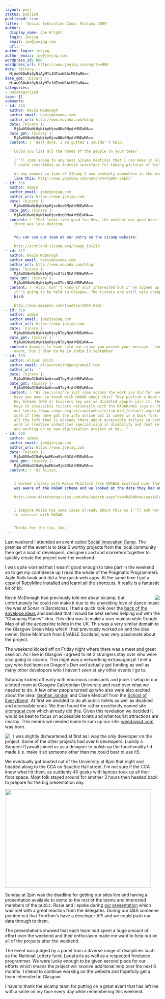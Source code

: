 ```yaml
---
layout: post
status: publish
published: true
title: ! 'Social Innovation Camp: Glasgow 2009'
author:
  display_name: Joe Wright
  login: joejag
  email: joe@joejag.com
  url: ''
author_login: joejag
author_email: joe@joejag.com
wordpress_id: 806
wordpress_url: https://www.joejag.com/wp/?p=806
date: !binary |-
  MjAwOS0wNi0yNiAyMTo1NToxNSArMDEwMA==
date_gmt: !binary |-
  MjAwOS0wNi0yNiAyMTo1NToxNSArMDEwMA==
categories:
- Uncategorized
tags: []
comments:
- id: 315
  author: Kevin McDonagh
  author_email: kevin@novoda.com
  author_url: http://www.novoda.com/blog
  date: !binary |-
    MjAwOS0wNi0yNiAyMjowNDo0NyArMDEwMA==
  date_gmt: !binary |-
    MjAwOS0wNi0yNiAyMjowNDo0NyArMDEwMA==
  content: ! 'Well done, I am gutted I couldn''t help.

    Could you list all the names of the people on your team?

    I''ll come along to any post SICamp meetings that I can make in Glasgow! Maybe
    I could contribute an Android interface for taking pictures of toilets.

    At any moment in time of SICamp I was probably somewhere in the middle of a motion
    like this: http://www.youtube.com/watch?v=PyD8r-7mLkc'
- id: 316
  author: admin
  author_email: joe@joejag.com
  author_url: https://www.joejag.com
  date: !binary |-
    MjAwOS0wNi0yNiAyMjoxNzo0MyArMDEwMA==
  date_gmt: !binary |-
    MjAwOS0wNi0yNiAyMjoxNzo0MyArMDEwMA==
  content: ! 'That looks like good fun Kev, the weather was good here too, though
    there was less dancing.


    You can see our team at our entry on the sicamp website:

    http://scotland.sicamp.org/?page_id=215'
- id: 317
  author: Kevin McDonagh
  author_email: kevin@novoda.com
  author_url: http://www.novoda.com/blog
  date: !binary |-
    MjAwOS0wNi0yNiAyMjoxOTozNCArMDEwMA==
  date_gmt: !binary |-
    MjAwOS0wNi0yNiAyMjoxOTozNCArMDEwMA==
  content: ! 'Also, don''t know if your interested but I''ve signed up to FOWD as
    it''s going to be held in Glasgow. The tickets are still very cheap as it''s early
    bird:

    http://www.amiando.com/fowdtour2009.html'
- id: 318
  author: admin
  author_email: joe@joejag.com
  author_url: https://www.joejag.com
  date: !binary |-
    MjAwOS0wNi0yNiAyMjoyNToyNyArMDEwMA==
  date_gmt: !binary |-
    MjAwOS0wNi0yNiAyMjoyNToyNyArMDEwMA==
  content: Appears to have sold out since you posted your message.  Looks like a good
    event, but I plan to be in India in September.
- id: 319
  author: Alison Smith
  author_email: alisonvsmith@googlemail.com
  author_url: ''
  date: !binary |-
    MjAwOS0wOC0xMiAxNzowNToyMiArMDEwMA==
  date_gmt: !binary |-
    MjAwOS0wOC0xMiAxNzowNToyMiArMDEwMA==
  content: ! "Hi Joe,\n\nI've just come across the work you did for weedayout....
    have you been in touch with RADAR about this? They publish a book called the National
    Key Scheme (NKS or knickers key was we disabled people call it. They distribute
    keys to accessible toilets nationally with the RADAR/NKS logo on them.\n\nCheck
    out \nhttp://www.radar.org.uk/radarwebsite/tabid/41/default.aspx\nNot
    sure if they have got the info online but it comes in a book form. Could translate
    all the info that is already there about accessible toilets in Scotland.\n\nI
    work in creative industries specialising in disability and deaf related projects
    and working on my own digitisation project at mo..."
- id: 320
  author: admin
  author_email: joe@joejag.com
  author_url: https://www.joejag.com
  date: !binary |-
    MjAwOS0wOC0xMyAwMDowMjo0OCArMDEwMA==
  date_gmt: !binary |-
    MjAwOS0wOC0xMyAwMDowMjo0OCArMDEwMA==
  content: ! 'Hi Alison,


    I worked closely with Rosie McIntosh from ENABLE Scotland over that weekend.  She
    was aware of the RADAR scheme and we looked at the data they had on Glasgow:

    http://www.directenquiries.com/nks/search.aspx?tab=RADAR+Accessible+Toilets&amp;type=L&amp;where=Glasgow&amp;id=2082&amp;level=1


    I imagine Rosie has some ideas already about this so I''ll ask her how she wants
    to interact with RADAR.


    Thanks for the tip, Joe.'
---
```

<p>Last weekend I attended an event called <a href="http://scotland.sicamp.org/">Social Innovation Camp</a>.  The premise of the event is to take 6 worthy projects from the local community then get a load of developers, designers and and marketers together to quickly create the project over the weekend.</p>
<p>I was quite worried that I wasn't good enough to take part in the weekend so to get my confidence up I read the whole of the Pragmatic Programmers Agile Rails book and did a few quick web apps.  At the same time I got a copy of <a href="http://www.jetbrains.com/ruby/index.html">RubyMine</a> installed and learnt all the shortcuts.  It really is a fantastic bit of kit.</p>
<p><a href="http://scotland.sicamp.org/"><img style="float: right; padding-left: 10px;" src="{{ site.url }}/images/2009/sicamp-logo.jpg" /></a>  Kevin McDonagh had previously told me about sicamp, but unfortunately he could not make it due to his unyielding love of dance music (he was at Sonar in Barcelona).  I had a quick look over the <a href="http://scotland.sicamp.org/?page_id=47">back of the envelope ideas</a> and decided that I would be best served helping out with the "Changing Places" idea.  This idea was to make a user maintainable Google Map of all the accessible toilets in the UK.  This was a very similar domain to the Glasgow Green Map which I had previously worked on and the idea owner, Rosie McIntosh from ENABLE Scotland, was very passionate about the project.</p>
<p>The weekend kicked off on Friday night where there was a meet and greet session.  As I live in Glasgow I agreed to let 2 strangers stay over who were also going to sicamp.  This night was a networking extravaganza!  I met a guy who had been on Dragon's Den and actually got funding as well as many other developers who I haven't seen at any other events I go to.  </p>
<p>Saturday kicked off early with enormous croissants and juice.  I setup in our allotted room at Glasgow Caledonian University and read over what we needed to do.  A few other people turned up who also were also excited about the idea: <a href="http://twitter.com/rohan_london">@rohan_london</a> and Claire Medcalf from the <a href="http://www.schoolofeverything.com">School of Everything</a>).  At first we decided to do all public toilets as well as disabled and accessible ones.  We then found the rather excellently named site <a href="http://www.sitorsquat.com/sitorsquat/home/map">sitorsquat.com</a> which already did this.  Given this revelation we decided it would be best to focus on accessible toilets and what tourist attractions are nearby.  This means we needed name to sum up our site.  <a href="http://weedayout.com">weedayout.com</a> was born.</p>
<p><a href="http://weedayout.com"><img style="float: left; padding-right: 10px;" src="{{ site.url }}/images/2009/wdo-logo.png" /></a>I was slightly disheartened at first as I was the only developer on the project.  Some of the other projects had over 6 developers.  Luckily a Sangeet Gyawali joined us as a designer to polish up the functionality I'd made (i.e. make it so someone other than me could bear to use it!).</p>
<p>We eventually got booted out of the University at 8pm that night and headed along to the CCA on Sauchie Hall street.  I'm not sure if the CCA knew what hit them, as suddenly 40 geeks with laptops took up all their floor space.  Most folk stayed around for another 3 hours then headed back to prepare for the big presentation day.</p>
<p><img src="{{ site.url }}/images/2009/sicamp-cca.jpg" width="475" height="320" /></p>
<p>Sunday at 2pm was the deadline for getting our sites live and having a presentation available to demo to the rest of the teams and interested members of the public.   Rosie and I spoke during <a href="http://scotland.sicamp.org/?page_id=215">our presentation</a> which was met with a great reaction from the delegates.  During our Q&A someone pointed out that TomTom's have a developer API and we could push our data through to them.  </p>
<p>The presentations showed that each team had spent a huge amount of effort over the weekend and their enthusiasm made me want to help out on all of the projects after the weekend. </p>
<p>The event was judged by a panel from a diverse range of disciplines such as the National Lottery fund, Local arts as well as a respected freelance programmer.  We were lucky enough to be given second place for our efforts which means the project will receive additional help over the next 6 months.  I intend to continue working on the website and hopefully get a team interested in Glasgow.</p>
<p>I have to thank the sicamp team for putting on a great event that has left me with a smile on my face every day while remembering this weekend.</p>
